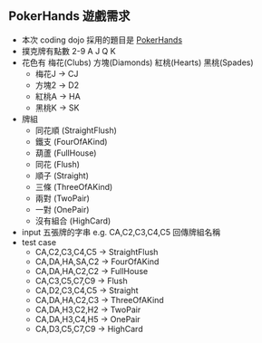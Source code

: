 ## PokerHands 遊戲需求
+ 本次 coding dojo 採用的題目是 [PokerHands](https://en.wikipedia.org/wiki/List_of_poker_hands) 
+ 撲克牌有點數 2-9 A J Q K
+ 花色有 梅花(Clubs) 方塊(Diamonds) 紅桃(Hearts) 黑桃(Spades)
    + 梅花J -> CJ
    + 方塊2 -> D2
    + 紅桃A -> HA
    + 黑桃K -> SK
+ 牌組
    + 同花順 (StraightFlush)
    + 鐵支 (FourOfAKind)
    + 葫蘆 (FullHouse)   
    + 同花 (Flush)
    + 順子 (Straight)
    + 三條 (ThreeOfAKind)
    + 兩對 (TwoPair)
    + 一對 (OnePair)
    + 沒有組合 (HighCard)
+ input 五張牌的字串 e.g. CA,C2,C3,C4,C5 回傳牌組名稱 
+ test case
    + CA,C2,C3,C4,C5 -> StraightFlush
    + CA,DA,HA,SA,C2 -> FourOfAKind
    + CA,DA,HA,C2,C2 -> FullHouse
    + CA,C3,C5,C7,C9 -> Flush
    + CA,D2,C3,C4,C5 -> Straight
    + CA,DA,HA,C2,C3 -> ThreeOfAKind
    + CA,DA,H3,C2,H2 -> TwoPair
    + CA,DA,H3,C4,H5 -> OnePair
    + CA,D3,C5,C7,C9 -> HighCard
